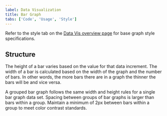 ```yaml
---
label: Data Visualization
title: Bar Graph
tabs: ['Code', 'Usage', 'Style']
---
```


Refer to the style tab on the [Data Vis overview page](/data-vis/overview/style) for base graph style specifications.

## Structure

The height of a bar varies based on the value for that data increment. The width of a bar is calculated based on the width of the graph and the number of bars. In other words, the more bars there are in a graph the thinner the bars will be and vice versa.

A grouped bar graph follows the same width and height rules for a single bar graph data set. Spacing between groups of bar graphs is larger than bars within a group. Maintain a minimum of 2px between bars within a group to meet color contrast standards.
